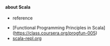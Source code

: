 ####  about Scala


* reference
 - [Functional Programming Principles in Scala] (https://class.coursera.org/progfun-005)
 - [scala-repl.org](http://scala-repl.org/code/welcome)
